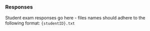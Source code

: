 ### Responses
Student exam responses go here - files names should adhere to the following format: `{studentID}.txt`

